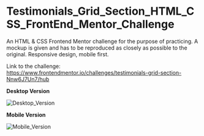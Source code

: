 # Testimonials_Grid_Section_HTML_CSS_FrontEnd_Mentor_Challenge

An HTML & CSS Frontend Mentor challenge for the purpose of practicing. A mockup is given and has to be reproduced as closely as possible to the original. Responsive design, mobile first.

Link to the challenge: https://www.frontendmentor.io/challenges/testimonials-grid-section-Nnw6J7Un7/hub

**Desktop Version**

![Desktop_Version](https://github.com/Vasiliki-Georgiou/Testimonials_Grid_Section_HTML_CSS_FrontEnd_Mentor_Challenge/assets/113369011/fd712167-3869-479d-934f-3faa68165596)

**Mobile Version**

![Mobile_Version](https://github.com/Vasiliki-Georgiou/Testimonials_Grid_Section_HTML_CSS_FrontEnd_Mentor_Challenge/assets/113369011/e0a946d9-9410-4005-9dde-99b6e0bdff64)
